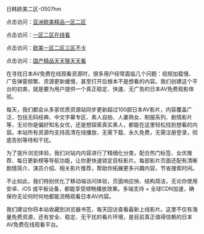 日韩欧美二区-0507hm


点击访问：<a href="https://bered.pages.dev/">亚洲欧美精品一区二区</a>

点击访问：<a href="https://rtj-3zo.pages.dev/">一区二区在线看</a>

点击访问：<a href="https://vassv.pages.dev/">欧美一区二区三区不卡</a>

点击访问：<a href="https://rtj-3zo.pages.dev/">国产精品天天狠天天看</a>


在寻找日本AV免费在线观看资源时，很多用户经常面临几个问题：视频加载慢、广告弹窗频繁、资源更新缓慢，甚至打开后根本不是想看的内容。我们创建这个平台的初衷，就是要为用户提供一个真正稳定、快速、无广告的日本AV免费观影体验。

每天，我们都会从多家优质资源站同步更新超过100部日本AV影片，内容覆盖广泛，包括无码经典、中文字幕专区、素人自拍、人妻熟女、制服系列、剧情影片等，无论你是偏好知名女优，还是想探索真实素人，都能在这里轻松找到想看的内容。本站所有资源均支持高清在线播放、无需下载、永久免费，无需注册登录，彻底告别等待和干扰。

为了提升浏览体验，我们对站内内容进行了精细化分类，配合热门标签、女优推荐、每日更新榜等导航功能，让你更快速锁定目标影片。每部影片页面还配有清晰剧情简介、演员介绍、相关影片推荐，帮助你拓展更多兴趣内容，节省搜索时间。

不止如此，我们特别优化了移动端访问体验，页面响应快、结构简洁，无论你使用安卓、iOS 或平板设备，都能享受顺畅播放效果。多端支持 + 全球CDN加速，确保你无论何时何地都能流畅观看日本AV内容。

我们建议你将本站收藏到浏览器书签，每天回访查看最新上线影片。这里不仅有海量免费资源，还有安全、稳定、无干扰的看片环境，是目前真正值得信赖的日本AV免费在线观看平台。

<span style="display:none;">[Canonical link](https://github.com/tt65065/79851 ）</span>
